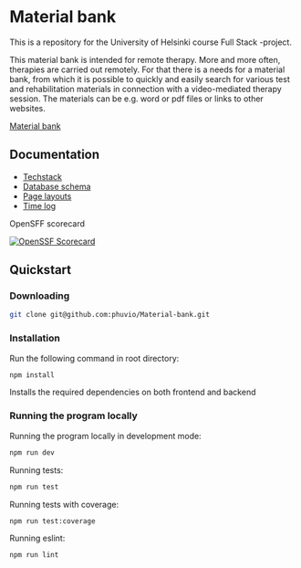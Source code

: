 # Material bank

This is a repository for the University of Helsinki course Full Stack -project.

This material bank is intended for remote therapy. More and more often, therapies are carried out remotely. For that there is a needs for a material bank, from which it is possible to quickly and easily search for various test and rehabilitation materials in connection with a video-mediated therapy session. The materials can be e.g. word or pdf files or links to other websites.

[Material bank](https://material-bank-backend-449a0f56d7d0.herokuapp.com/)

## Documentation

- [Techstack](/Documentation/techstack.md)
- [Database schema](/Documentation/database.md)
- [Page layouts](/Documentation/pagelayouts.md)
- [Time log](/Documentation/timelog.md)

OpenSFF scorecard

[![OpenSSF Scorecard](https://api.scorecard.dev/projects/github.com/phuvio/Material-bank/badge)](https://scorecard.dev/viewer/?uri=github.com/phuvio/Material-bank)

## Quickstart

### Downloading

```bash
git clone git@github.com:phuvio/Material-bank.git
```

### Installation

Run the following command in root directory:

```bash
npm install
```

Installs the required dependencies on both frontend and backend

### Running the program locally

Running the program locally in development mode:

```bash
npm run dev
```

Running tests:

```bash
npm run test
```

Running tests with coverage:

```bash
npm run test:coverage
```

Running eslint:

```bash
npm run lint
```
